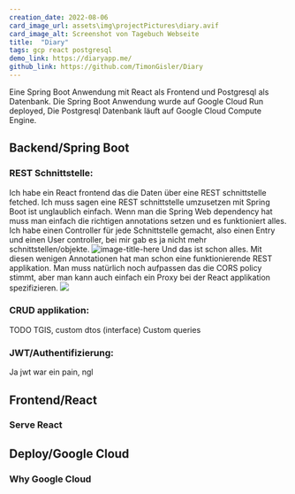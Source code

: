 ```yaml
---
creation_date: 2022-08-06
card_image_url: assets\img\projectPictures\diary.avif
card_image_alt: Screenshot von Tagebuch Webseite
title:  "Diary"
tags: gcp react postgresql
demo_link: https://diaryapp.me/
github_link: https://github.com/TimonGisler/Diary
---
```


Eine Spring Boot Anwendung mit React als Frontend und Postgresql als Datenbank. Die Spring Boot Anwendung wurde auf Google Cloud Run deployed, Die Postgresql Datenbank läuft auf Google Cloud Compute Engine.

Backend/Spring Boot
---------
### REST Schnittstelle:
Ich habe ein React frontend das die Daten über eine REST schnittstelle fetched.
Ich muss sagen eine REST schnittstelle umzusetzen mit Spring Boot ist unglaublich einfach.
Wenn man die Spring Web dependency hat muss man einfach die richtigen annotations setzen und es funktioniert alles.
Ich habe einen Controller für jede Schnittstelle gemacht, also einen Entry und einen User controller, bei mir gab es ja nicht mehr schnittstellen/objekte.
![image-title-here](assets\img\projectPictures\Diary\EntryController.png)
Und das ist schon alles. Mit diesen wenigen Annotationen hat man schon eine funktionierende REST applikation.
Man muss natürlich noch aufpassen das die CORS policy stimmt, aber man kann auch einfach ein Proxy bei der React applikation spezifizieren.
![](assets\img\projectPictures\Diary\DiaryProxy.png)


### CRUD applikation:
TODO TGIS, custom dtos (interface)
Custom queries

### JWT/Authentifizierung:

Ja jwt war ein pain, ngl

Frontend/React
---------
### Serve React

Deploy/Google Cloud
---------

### Why Google Cloud
